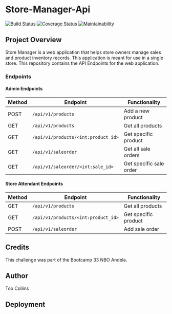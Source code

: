 # Store-Manager-Api
[![Build Status](https://travis-ci.com/TooColline/Store-Manager-Api.svg?branch=develop)](https://travis-ci.com/TooColline/Store-Manager-Api) [![Coverage Status](https://coveralls.io/repos/github/TooColline/Store-Manager-Api/badge.svg?branch=develop)](https://coveralls.io/github/TooColline/Store-Manager-Api?branch=develop) [![Maintainability](https://api.codeclimate.com/v1/badges/d0ed3191e7c3ea7198c6/maintainability)](https://codeclimate.com/github/TooColline/Store-Manager-Api/maintainability)

## Project Overview
Store Manager is a web application that helps store owners manage sales and product inventory records. This application is meant for use in a single store. This repository contains the API Endpoints for the web application.

### Endpoints


#### Admin Endpoints
Method | Endpoint | Functionality
--- | --- | ---
POST | `/api/v1/products` | Add a new product
GET | `/api/v1/products` | Get all products
GET | `/api/v1/products/<int:product_id>` | Get specific product
GET | `/api/v1/saleorder` | Get all sale orders
GET | `/api/v1/saleorder/<int:sale_id>` | Get specific sale order

#### Store Attendant Endpoints
Method | Endpoint | Functionality
--- | --- | ---
GET | `/api/v1/products` | Get all products
GET | `/api/v1/products/<int:product_id>` | Get specific product
POST | `/api/v1/saleorder` | Add sale order

## Credits
This challenge was part of the Bootcamp 33 NBO Andela.

## Author
Too Collins

## Deployment
